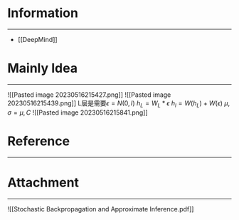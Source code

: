 # Information
---
- [[DeepMind]]

# Mainly Idea
---
![[Pasted image 20230516215427.png]]
![[Pasted image 20230516215439.png]]
L层是需要$\epsilon=N(0,I)$
$h_L=W_L*\epsilon$
$h_l=W(h_L)+W(\epsilon)$
$\mu,\sigma=\mu,C$ 
![[Pasted image 20230516215841.png]]



# Reference
---


# Attachment
---
![[Stochastic Backpropagation and Approximate Inference.pdf]]